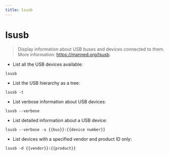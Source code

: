 ```yaml
---
title: lsusb
---
```

# lsusb

> Display information about USB buses and devices connected to them.
> More information: <https://manned.org/lsusb>.

- List all the USB devices available:

`lsusb`

- List the USB hierarchy as a tree:

`lsusb -t`

- List verbose information about USB devices:

`lsusb --verbose`

- List detailed information about a USB device:

`lsusb --verbose -s {{bus}}:{{device number}}`

- List devices with a specified vendor and product ID only:

`lsusb -d {{vendor}}:{{product}}`
